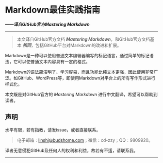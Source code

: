 # Markdown最佳实践指南

**_——译自GitHub官方Mastering Markdown_**

------

> 本文译自GitHub官方文档 **_Mastering Markdown_**，和GitHub官方文档基本 **_相同_**，包括GitHub平台对Markdown的改进和扩展。

Markdown是一种可以使用普通文本编辑器编写的标记语言，通过简单的标记语法，它可以使普通文本内容具有一定的格式。

Markdown的语法简洁明了、学习容易，而且功能比纯文本更强，因此使用非常广泛。如GitHub、WordPress等，即使用Markdown对平台上的所有写作形式进行样式化。

本文既是对GitHub官方的 *Mastering Markdown* 进行中文翻译，希望可以帮助到读者。

## 声明

水平有限，若有指教，请发issue，或者直接联系。

> 电子邮箱：linshi@budshome.com；微信：cd-zzy；QQ：9809920。

译者无意侵犯GitHub及任何人的权利和利益，故若有不适，请联系我。

------
